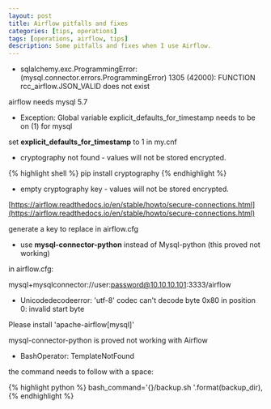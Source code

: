 ```yaml
---
layout: post
title: Airflow pitfalls and fixes
categories: [tips, operations]
tags: [operations, airflow, tips]
description: Some pitfalls and fixes when I use Airflow.
---
```


- sqlalchemy.exc.ProgrammingError: (mysql.connector.errors.ProgrammingError) 1305 (42000): FUNCTION rcc_airflow.JSON_VALID does not exist

airflow needs mysql 5.7

- Exception: Global variable explicit_defaults_for_timestamp needs to be on (1) for mysql

set **explicit_defaults_for_timestamp** to 1 in my.cnf

- cryptography not found - values will not be stored encrypted.

{% highlight shell %}
pip install cryptography
{% endhighlight %}

- empty cryptography key - values will not be stored encrypted.

[https://airflow.readthedocs.io/en/stable/howto/secure-connections.html](https://airflow.readthedocs.io/en/stable/howto/secure-connections.html)

generate a key to replace in airflow.cfg

- use **mysql-connector-python** instead of Mysql-python (this proved not working)

in airflow.cfg:

mysql+mysqlconnector://user:password@10.10.10.101:3333/airflow

- Unicodedecodeerror: 'utf-8' codec can't decode byte 0x80 in position 0: invalid start byte

Please install 'apache-airflow[mysql]'

mysql-connector-python is proved not working with Airflow

- BashOperator: TemplateNotFound

the command needs to follow with a space:

{% highlight python %}
bash_command='{}/backup.sh '.format(backup_dir),
{% endhighlight %}
